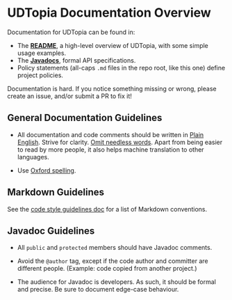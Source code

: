 # UDTopia Documentation Overview

Documentation for UDTopia can be found in:

- The **[README](README.md)**, a high-level overview of UDTopia, with some simple usage examples.
- The **[Javadocs][javadoc]**, formal API specifications.
- Policy statements (all-caps `.md` files in the repo root, like this one) define project policies.

[readme]: README.md
[javadoc]: https://javadoc.io/doc/org.udtopia/udtopia/latest/index.html

Documentation is hard.
If you notice something missing or wrong, please create an issue, and/or submit a PR to fix it!

## General Documentation Guidelines

- All documentation and code comments should be written in [Plain English][plain].
  Strive for clarity.
  [Omit needless words][omit].
  Apart from being easier to read by more people, it also helps machine translation to other languages.

- Use [Oxford spelling][oxford].

[plain]: http://www.plainenglish.co.uk/free-guides.html
[oxford]: https://en.wikipedia.org/wiki/Oxford_spelling
[omit]: https://www.bartleby.com/141/strunk5.html#13

## Markdown Guidelines

See the [code style guidelines doc][style] for a list of Markdown conventions.

[style]: CODE_STYLE.md

## Javadoc Guidelines

- All `public` and `protected` members should have Javadoc comments.

- Avoid the `@author` tag, except if the code author and committer are different people.
  (Example: code copied from another project.)

- The audience for Javadoc is developers.
  As such, it should be formal and precise.
  Be sure to document edge-case behaviour.
